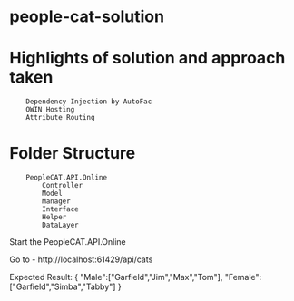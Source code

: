 # people-cat-solution

# Highlights of solution and approach taken
		Dependency Injection by AutoFac
		OWIN Hosting
		Attribute Routing
# Folder Structure
		PeopleCAT.API.Online
			Controller
			Model
			Manager
			Interface
			Helper
			DataLayer


Start the PeopleCAT.API.Online 

Go to - http://localhost:61429/api/cats

Expected Result:
{
	"Male":["Garfield","Jim","Max","Tom"],
	"Female":["Garfield","Simba","Tabby"]
}